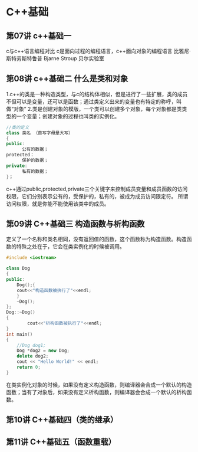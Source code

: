 # C++基础

## 第07讲 c++基础一 

c与c++语言编程对比 c是面向过程的编程语言，c++面向对象的编程语言 比雅尼·斯特劳斯特鲁普 Bjarne Stroup  贝尔实验室

## 第08讲 c++基础二 什么是类和对象

1.c++的类是一种构造类型，与c的结构体相似，但是进行了一些扩展，类的成员不但可以是变量，还可以是函数；通过类定义出来的变量也有特定的称呼，叫做“对象”
2.类是创建对象的模版，一个类可以创建多个对象，每个对象都是类类型的一个变量；创建对象的过程也叫类的实例化。

```c++
//类的定义
class 类名 （首写字母是大写）
{
public:
      公有的数据；
protected：
      保护的数据；
private:
      私有的数据；
}；
```

c++通过public,protected,private三个关键字来控制成员变量和成员函数的访问权限，它们分别表示公有的，受保护的，私有的，被成为成员访问限定符。
所谓访问权限，就是你能不能使用该类中的成员。

## 第09讲 C++基础三 构造函数与析构函数

定义了一个名称和类名相同，没有返回值的函数，这个函数称为构造函数。构造函数的特殊之处在于，它会在类实例化的时候被调用。

~~~c++
#include <iostream>

class Dog
{
public:
    Dog();{
    cout<<"构造函数被执行了"<<endl;
    }
    ~Dog();
};
Dog::~Dog()
{
        cout<<"析构函数被执行了"<<endl;
}
int main()
{
    //Dog dog1;
    Dog *dog2 = new Dog;
    delete dog2;
    cout << "Hello World!" << endl;
    return 0;
}
~~~

在类实例化对象的时候，如果没有定义构造函数，则编译器会合成一个默认的构造函数；当有了对象后，如果没有定义析构函数，则编译器会合成一个默认的析构函数。

## 第10讲 C++基础四（类的继承）



## 第11讲 C++基础五（函数重载）
